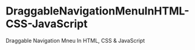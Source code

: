 # DraggableNavigationMenuInHTML-CSS-JavaScript
 Draggable Navigation Mneu In HTML, CSS & JavaScript
